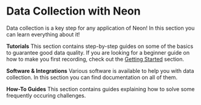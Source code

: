 # Data Collection with Neon
Data collection is a key step for any application of Neon! In this section you can learn everything about it!

**Tutorials**
This section contains step-by-step guides on some of the basics to guarantee good data quality. If you are looking for a beginner guide on how to make you first recording, check out the [Getting Started](/getting-started/first-recording/) section.

**Software & Integrations**
Various software is available to help you with data collection. In this section you can find documentation on all of them.

**How-To Guides**
This section contains guides explaining how to solve some frequently occuring challenges.